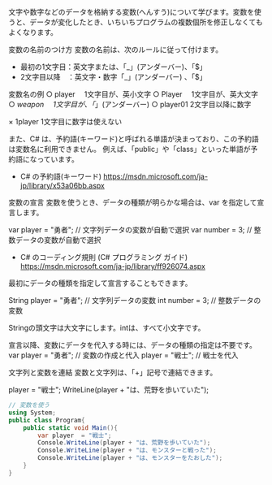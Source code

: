 文字や数字などのデータを格納する変数(へんすう)について学びます。変数を使うと、データが変化したとき、いちいちプログラムの複数個所を修正しなくてもよくなります。

 変数の名前のつけ方
変数の名前は、次のルールに従って付けます。

- 最初の1文字目：英文字または、「_」(アンダーバー)、「$」
- 2文字目以降　：英文字・数字「_」(アンダーバー) 、「$」


変数名の例
○ player　 1文字目が、英小文字
○ Player　 1文字目が、英大文字
○ _weapon　 1文字目が、「_」(アンダーバー)
○ player01 2文字目以降に数字

× 1player 1文字目に数字は使えない

また、C# は、予約語(キーワード)と呼ばれる単語が決まっており、この予約語は変数名に利用できません。
例えば、「public」や「class」といった単語が予約語になっています。

- C# の予約語(キーワード)
https://msdn.microsoft.com/ja-jp/library/x53a06bb.aspx


変数の宣言
変数を使うとき、データの種類が明らかな場合は、var を指定して宣言します。

var player = "勇者"; // 文字列データの変数が自動で選択
var number = 3; // 整数データの変数が自動で選択

- C# のコーディング規則 (C# プログラミング ガイド)
https://msdn.microsoft.com/ja-jp/library/ff926074.aspx


最初にデータの種類を指定して宣言することもできます。

String player = "勇者"; // 文字列データの変数
int number = 3; // 整数データの変数

Stringの頭文字は大文字にします。intは、すべて小文字です。


宣言以降、変数にデータを代入する時には、データの種類の指定は不要です。
var player = "勇者"; // 変数の作成と代入
player = "戦士"; // 戦士を代入


文字列と変数を連結
変数と文字列は、「+」記号で連結できます。

player = "戦士";
WriteLine(player + "は、荒野を歩いていた");


``` C#
// 変数を使う
using System;
public class Program{
    public static void Main(){
        var player  = "戦士";
        Console.WriteLine(player + "は、荒野を歩いていた");
        Console.WriteLine(player + "は、モンスターと戦った");
        Console.WriteLine(player + "は、モンスターをたおした");
    }
}
```